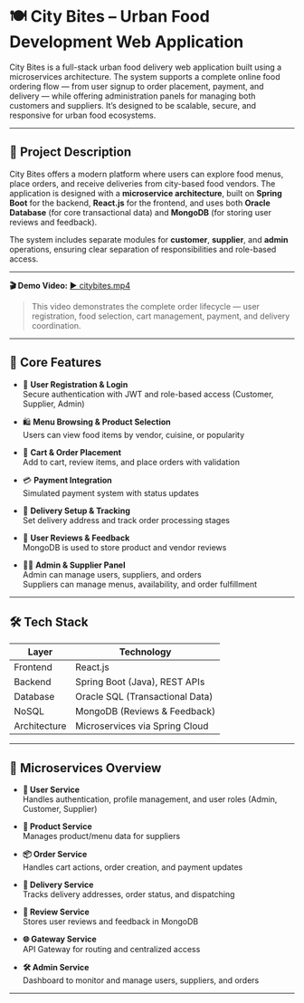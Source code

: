 # 🍽️ City Bites – Urban Food Development Web Application

City Bites is a full-stack urban food delivery web application built using a microservices architecture. The system supports a complete online food ordering flow — from user signup to order placement, payment, and delivery — while offering administration panels for managing both customers and suppliers. It’s designed to be scalable, secure, and responsive for urban food ecosystems.

---

## 📌 Project Description

City Bites offers a modern platform where users can explore food menus, place orders, and receive deliveries from city-based food vendors. The application is designed with a **microservice architecture**, built on **Spring Boot** for the backend, **React.js** for the frontend, and uses both **Oracle Database** (for core transactional data) and **MongoDB** (for storing user reviews and feedback).

The system includes separate modules for **customer**, **supplier**, and **admin** operations, ensuring clear separation of responsibilities and role-based access.

---

**🎬 Demo Video:** [▶️ citybites.mp4](./citybites.mp4)

> This video demonstrates the complete order lifecycle — user registration, food selection, cart management, payment, and delivery coordination.

---

## 🚀 Core Features

- 🔐 **User Registration & Login**  
  Secure authentication with JWT and role-based access (Customer, Supplier, Admin)

- 🛍️ **Menu Browsing & Product Selection**  
  Users can view food items by vendor, cuisine, or popularity

- 🧺 **Cart & Order Placement**  
  Add to cart, review items, and place orders with validation

- 💳 **Payment Integration**  
  Simulated payment system with status updates

- 🚚 **Delivery Setup & Tracking**  
  Set delivery address and track order processing stages

- 📝 **User Reviews & Feedback**  
  MongoDB is used to store product and vendor reviews

- 🧑‍💼 **Admin & Supplier Panel**  
  Admin can manage users, suppliers, and orders  
  Suppliers can manage menus, availability, and order fulfillment

---

## 🛠️ Tech Stack

| Layer        | Technology                       |
|--------------|----------------------------------|
| Frontend     | React.js	                  |
| Backend      | Spring Boot (Java), REST APIs    |
| Database     | Oracle SQL (Transactional Data)  |
| NoSQL        | MongoDB (Reviews & Feedback)     |
| Architecture | Microservices via Spring Cloud   |

---

## 🧱 Microservices Overview

- **🔐 User Service**  
  Handles authentication, profile management, and user roles (Admin, Customer, Supplier)

- **🛒 Product Service**  
  Manages product/menu data for suppliers

- **📦 Order Service**  
  Handles cart actions, order creation, and payment updates

- **🚚 Delivery Service**  
  Tracks delivery addresses, order status, and dispatching

- **📝 Review Service**  
  Stores user reviews and feedback in MongoDB

- **🌐 Gateway Service**  
  API Gateway for routing and centralized access

- **🛠️ Admin Service**  
  Dashboard to monitor and manage users, suppliers, and orders

---

